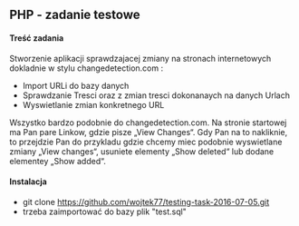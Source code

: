 ## PHP - zadanie testowe

#### Treść zadania

Stworzenie aplikacji sprawdzajacej zmiany na stronach internetowych dokladnie w stylu changedetection.com :

- Import URLi do bazy danych
- Sprawdzanie Tresci oraz z zmian tresci dokonanaych na danych Urlach
- Wyswietlanie zmian konkretnego URL 

Wszystko bardzo podobnie do changedetection.com. Na stronie startowej ma Pan pare Linkow, gdzie pisze „View Changes“. Gdy Pan na to nakliknie, to przejdzie Pan do przykladu gdzie chcemy miec podobnie wyswietlane zmiany „View changes“, usuniete elementy „Show deleted“ lub dodane elementey „Show added“.



#### Instalacja

- git clone https://github.com/wojtek77/testing-task-2016-07-05.git
- trzeba zaimportować do bazy plik "test.sql"
